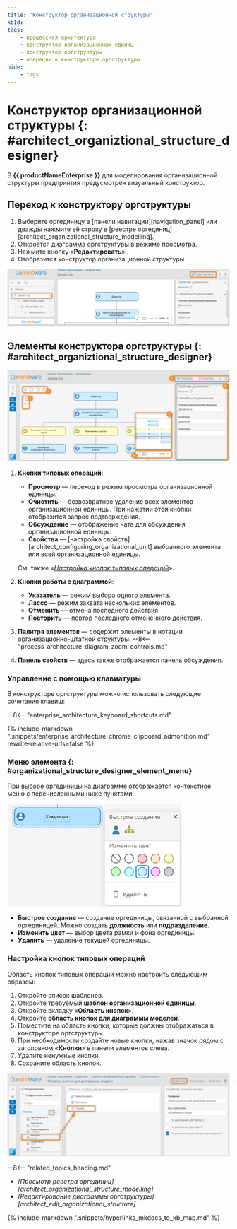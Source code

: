 ```yaml
---
title: 'Конструктор организационной структуры'
kbId: 
tags:
    - процессная архитектура
    - конструктор организационных единиц
    - конструктор оргструктуры
    - операции в конструкторе оргструктуры
hide:
    - tags
---
```


# Конструктор организационной структуры {: #architect_organiztional_structure_designer}

В **{{ productNameEnterprise }}** для моделирования организационной структуры предприятия предусмотрен визуальный конструктор.

## Переход к конструктору оргструктуры

1. Выберите оргединицу в [панели навигации][navigation_panel] или дважды нажмите её строку в [реестре оргединиц][architect_organizational_structure_modelling].
2. Откроется диаграмма оргструктуры в режиме просмотра.
3. Нажмите кнопку «**Редактировать**» <i class="fa-light fa-pen-nib" aria-hidden="true"></i>.
4. Отобразится конструктор организационной структуры.

_![Переход к конструктору организационной структуры](img/organizationa_structure_modeling_edit_diagram.png)_

## Элементы конструктора оргструктуры {: #architect_organiztional_structure_designer}

_![Конструктор оргструктуры](img/organizational_structure_modeling_designer.png)_

1. **Кнопки типовых операций**:

    - **Просмотр** <i class="fa-light fa-eye"></i> — переход в режим просмотра организационной единицы.
    - **Очистить** <i class="fa-light fa-trash"></i> — безвозвратное удаление всех элементов организационной единицы. При нажатии этой кнопки отобразится запрос подтверждения.
    - **Обсуждение** <i class="fa-light fa-comment-dots"></i> — отображение чата для обсуждения организационной единицы.
    - **Свойства** <i class="fa-light fa-sidebar-flip"></i> — [настройка свойств][architect_configuring_organizational_unit] выбранного элемента или всей организационной единицы.

    Cм. также _«[Настройка кнопок типовых операций](#настройка-кнопок-типовых-операций)»_.

2. **Кнопки работы с диаграммой**:

    - **Указатель** <i class="fa-light fa-arrow-pointer"></i>  — режим выбора одного элемента.
    - **Лассо** <i class="fa-light fa-square-dashed"></i>  — режим захвата нескольких элементов.
    - **Отменить** <i class="fa-light fa-arrow-rotate-left"></i>  — отмена последнего действия.
    - **Повторить** <i class="fa-light fa-arrow-rotate-right"></i>  — повтор последнего отменённого действия.

3. **Палитра элементов** — содержит элементы в нотации организационно-штатной структуры.
--8<-- "process_architecture_diagram_zoom_controls.md"
6. **Панель свойств** — здесь также отображается панель обсуждения.

### Управление с помощью клавиатуры

В конструкторе оргструктуры можно использовать следующие сочетания клавиш:

--8<-- "enterprise_architecture_keyboard_shortcuts.md"

{%
include-markdown ".snippets/enterprise_architecture_chrome_clipboard_admonition.md"
rewrite-relative-urls=false
%}

### Меню элемента {: #organizational_structure_designer_element_menu}

При выборе оргединицы на диаграмме отображается контекстное меню с перечисленными ниже пунктами.

_![Меню элемента для оргединицы](img/organizational_structure_modeling_designer_element_menu.png)_

- **Быстрое создание** — создание оргединицы, связанной с выбранной оргединицей. Можно создать **должность** или **подразделение**.
- **Изменить цвет** — выбор цвета рамки и фона оргединицы.
- **Удалить** — удаление текущей оргединицы.

### Настройка кнопок типовых операций

Область кнопок типовых операций можно настроить следующим образом:

1. Откройте список шаблонов.
2. Откройте требуемый **шаблон организационной единицы**.
3. Откройте вкладку «**Область кнопок**».
4. Откройте **область кнопок для диаграммы моделей**.
5. Поместите на область кнопки, которые должны отображаться в конструкторе оргструктуры.
6. При необходимости создайте новые кнопки, нажав значок <i class="fa-light fa-plus"></i> рядом с заголовком «**Кнопки**» в панели элементов слева.
7. Удалите ненужные кнопки.
8. Сохраните область кнопок.

_![Настройка кнопок типовых операций для диаграммы оргструктуры](img/architect_process_organizational_structure_designer_button_area.png)_

<div class="relatedTopics" markdown="block">

--8<-- "related_topics_heading.md"

- _[Просмотр реестра оргединиц][architect_organizational_structure_modelling]_
- _[Редактирование диаграммы оргструктуры][architect_edit_organizational_structure]_

</div>

{% include-markdown ".snippets/hyperlinks_mkdocs_to_kb_map.md" %}

